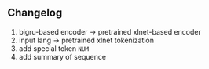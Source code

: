 ## Changelog

1. bigru-based encoder -> pretrained xlnet-based encoder
2. input lang -> pretrained xlnet tokenization
3. add special token `NUM`
4. add summary of sequence